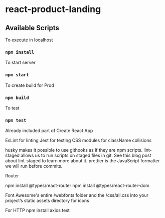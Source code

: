 # react-product-landing

## Available Scripts

To execute in localhost

### `npm install`

To start server
### `npm start`

To create build for Prod
### `npm build`

To test
### `npm test`

Already included part of  Create React App

EsLint for linting 
Jest for testing 
CSS modules for className collisions


husky makes it possible to use githooks as if they are npm scripts.
lint-staged allows us to run scripts on staged files in git. See this blog post about lint-staged to learn more about it.
prettier is the JavaScript formatter we will run before commits.

Router

npm install @types/react-router
npm install @types/react-router-dom

Font Awesome's entire /webfonts folder and the /css/all.css into your project’s static assets directory for icons

For HTTP
npm install axios
test